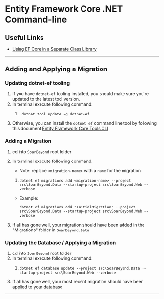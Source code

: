 ﻿# Entity Framework Core .NET Command-line

## Useful Links

- [Using EF Core in a Separate Class Library](https://dotnetthoughts.net/using-ef-core-in-a-separate-class-library/)

---

## Adding and Applying a Migration

### Updating dotnet-ef tooling
1. If you have `dotnet-ef` tooling installed, you should make sure you're updated to the latest tool version.
2. In terminal execute following command:
   1. ```
       dotnet tool update -g dotnet-ef
      ```
3. Otherwise, you can install the `dotnet ef` command line tool by following this document [Entity Framework Core Tools CLI](https://docs.microsoft.com/en-us/ef/core/cli/dotnet)

### Adding a Migration

1. cd into `SoarBeyond` root folder
2. In terminal execute following command:
    - Note: replace `<migration-name>` with a `name` for the migration

    1. ```
       dotnet ef migrations add <migration-name> --project src\SoarBeyond.Data --startup-project src\SoarBeyond.Web --verbose
       ```

    - Example:
        ```
        dotnet ef migrations add "InitialMigration" --project src\SoarBeyond.Data --startup-project src\SoarBeyond.Web --verbose
        ```
3. If all has gone well, your migration should have been added in the "Migrations" folder in `SoarBeyond.Data`

### Updating the Database / Applying a Migration

1. cd into `SoarBeyond` root folder
2. In terminal execute following command:
    1. ```
       dotnet ef database update --project src\SoarBeyond.Data --startup-project src\SoarBeyond.Web --verbose
       ```
3. If all has gone well, your most recent migration should have been applied to your database

---